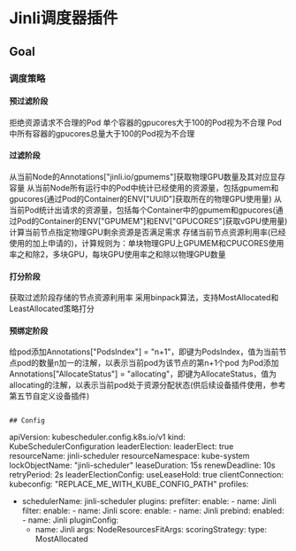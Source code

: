 # Jinli调度器插件

## Goal
### 调度策略
#### 预过滤阶段
拒绝资源请求不合理的Pod
单个容器的gpucores大于100的Pod视为不合理
Pod中所有容器的gpucores总量大于100的Pod视为不合理
#### 过滤阶段
从当前Node的Annotations["jinli.io/gpumems"]获取物理GPU数量及其对应显存容量
从当前Node所有运行中的Pod中统计已经使用的资源量，包括gpumem和gpucores(通过Pod的Container的ENV["UUID"]获取所在的物理GPU使用量)
从当前Pod统计出请求的资源量，包括每个Container中的gpumem和gpucores(通过Pod的Container的ENV["GPUMEM"]和ENV["GPUCORES"]获取vGPU使用量)
计算当前节点指定物理GPU剩余资源是否满足需求
存储当前节点资源利用率(已经使用的加上申请的)，计算规则为：单块物理GPU上GPUMEM和CPUCORES使用率之和除2，多块GPU，每块GPU使用率之和除以物理GPU数量
#### 打分阶段
获取过滤阶段存储的节点资源利用率
采用binpack算法，支持MostAllocated和LeastAllocated策略打分
#### 预绑定阶段
给pod添加Annotations["PodsIndex"] = "n+1"，即键为PodsIndex，值为当前节点pod的数量n加一的注解，以表示当前pod为该节点的第n+1个pod
为Pod添加Annotations["AllocateStatus"] = "allocating"，即键为AllocateStatus，值为allocating的注解，以表示当前pod处于资源分配状态(供后续设备插件使用，参考第五节自定义设备插件)
```

## Config
```
apiVersion: kubescheduler.config.k8s.io/v1
kind: KubeSchedulerConfiguration
leaderElection:
  leaderElect: true
  resourceName: jinli-scheduler
  resourceNamespace: kube-system
  lockObjectName: "jinli-scheduler"
  leaseDuration: 15s
  renewDeadline: 10s
  retryPeriod: 2s
  leaderElectionConfig:
    useLeaseHold: true 
clientConnection:
  kubeconfig: "REPLACE_ME_WITH_KUBE_CONFIG_PATH"
profiles:
- schedulerName: jinli-scheduler
  plugins:
    prefilter:
      enable:
      - name: Jinli
    filter:
      enable:
      - name: Jinli
    score:
      enable:
      - name: Jinli
    prebind:
      enabled:
      - name: Jinli
    pluginConfig:
    - name: Jinli
      args:
        NodeResourcesFitArgs:
          scoringStrategy:
            type: MostAllocated
```